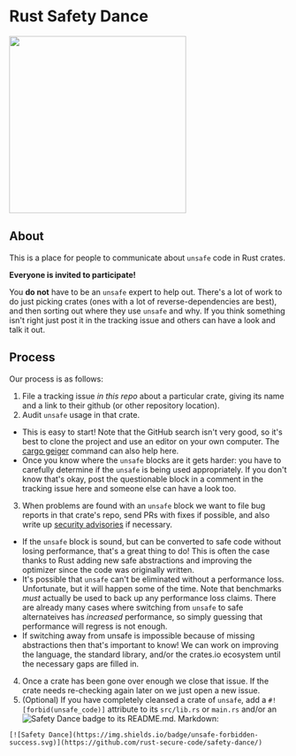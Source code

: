 # Rust Safety Dance

<img src="https://raw.githubusercontent.com/rust-secure-code/safety-dance/master/img/safety-dance.png" width="320">

## About

This is a place for people to communicate about `unsafe` code in Rust crates.

**Everyone is invited to participate!**

You **do not** have to be an `unsafe` expert to help out. There's a lot of work
to do just picking crates (ones with a lot of reverse-dependencies are best),
and then sorting out where they use `unsafe` and why. If you think something
isn't right just post it in the tracking issue and others can have a look and
talk it out.

## Process

Our process is as follows:

1) File a tracking issue _in this repo_ about a particular crate, giving its
   name and a link to their github (or other repository location).
2) Audit `unsafe` usage in that crate.
  * This is easy to start! Note that the GitHub search isn't very good, so it's
    best to clone the project and use an editor on your own computer. The
    [cargo geiger](https://github.com/anderejd/cargo-geiger) command can also
    help here.
  * Once you know where the `unsafe` blocks are it gets harder: you have to
    carefully determine if the `unsafe` is being used appropriately. If you
    don't know that's okay, post the questionable block in a comment in the
    tracking issue here and someone else can have a look too.
3) When problems are found with an `unsafe` block we want to file bug reports in
   that crate's repo, send PRs with fixes if possible, and also write up
   [security advisories](https://github.com/RustSec/advisory-db) if necessary.
  * If the `unsafe` block is sound, but can be converted to safe code without
    losing performance, that's a great thing to do! This is often the case
    thanks to Rust adding new safe abstractions and improving the optimizer
    since the code was originally written.
  * It's possible that `unsafe` can't be eliminated without a performance
    loss. Unfortunate, but it will happen some of the time. Note that benchmarks
    _must_ actually be used to back up any performance loss claims. There are
    already many cases where switching from `unsafe` to safe alternateives has
    _increased_ performance, so simply guessing that performance will regress
    is not enough.
  * If switching away from unsafe is impossible because of missing abstractions
    then that's important to know! We can work on improving the language, the
    standard library, and/or the crates.io ecosystem until the necessary gaps
    are filled in.
4) Once a crate has been gone over enough we close that issue. If the crate
   needs re-checking again later on we just open a new issue.
5) (Optional) If you have completely cleansed a crate of `unsafe`, add a
   `#![forbid(unsafe_code)]` attribute to its `src/lib.rs` or `main.rs`
   and/or an ![Safety Dance](https://img.shields.io/badge/unsafe-forbidden-success.svg)
   badge to its README.md. Markdown:

```
[![Safety Dance](https://img.shields.io/badge/unsafe-forbidden-success.svg)](https://github.com/rust-secure-code/safety-dance/)
```
